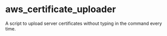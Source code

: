 # aws_certificate_uploader
A script to upload server certificates without typing in the command every time.
